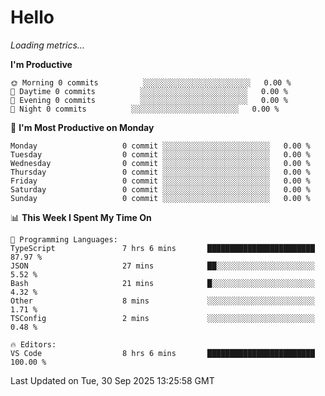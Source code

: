 # Hello

<!-- METRICS:START -->
<p><em>Loading metrics…</em></p>
<!-- METRICS:END -->

<!--START_SECTION:waka-->
**I'm Productive**

```text
🌞 Morning 0 commits          ░░░░░░░░░░░░░░░░░░░░░░░░   0.00 % 
🌆 Daytime 0 commits          ░░░░░░░░░░░░░░░░░░░░░░░░   0.00 % 
🌃 Evening 0 commits          ░░░░░░░░░░░░░░░░░░░░░░░░   0.00 % 
🌙 Night 0 commits          ░░░░░░░░░░░░░░░░░░░░░░░░   0.00 % 
```
📅 **I'm Most Productive on Monday**

```text
Monday                   0 commit ░░░░░░░░░░░░░░░░░░░░░░░░   0.00 % 
Tuesday                  0 commit ░░░░░░░░░░░░░░░░░░░░░░░░   0.00 % 
Wednesday                0 commit ░░░░░░░░░░░░░░░░░░░░░░░░   0.00 % 
Thursday                 0 commit ░░░░░░░░░░░░░░░░░░░░░░░░   0.00 % 
Friday                   0 commit ░░░░░░░░░░░░░░░░░░░░░░░░   0.00 % 
Saturday                 0 commit ░░░░░░░░░░░░░░░░░░░░░░░░   0.00 % 
Sunday                   0 commit ░░░░░░░░░░░░░░░░░░░░░░░░   0.00 % 
```

📊 **This Week I Spent My Time On**

```text
💬 Programming Languages: 
TypeScript               7 hrs 6 mins       ████████████████████████   87.97 % 
JSON                     27 mins            ██░░░░░░░░░░░░░░░░░░░░░░   5.52 % 
Bash                     21 mins            █░░░░░░░░░░░░░░░░░░░░░░░   4.32 % 
Other                    8 mins             ░░░░░░░░░░░░░░░░░░░░░░░░   1.71 % 
TSConfig                 2 mins             ░░░░░░░░░░░░░░░░░░░░░░░░   0.48 % 

🔥 Editors: 
VS Code                  8 hrs 6 mins       ████████████████████████   100.00 % 
```

 Last Updated on Tue, 30 Sep 2025 13:25:58 GMT
<!--END_SECTION:waka-->
